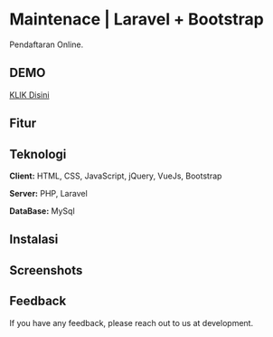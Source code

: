 
# Maintenace | Laravel + Bootstrap  

Pendaftaran Online.

## DEMO

[KLIK Disini](pendaftaran-online.ujiserver.my.id)

## Fitur

## Teknologi

**Client:** HTML, CSS, JavaScript, jQuery, VueJs, Bootstrap 

**Server:** PHP, Laravel 

**DataBase:** MySql

## Instalasi

## Screenshots

## Feedback

If you have any feedback, please reach out to us at development.


